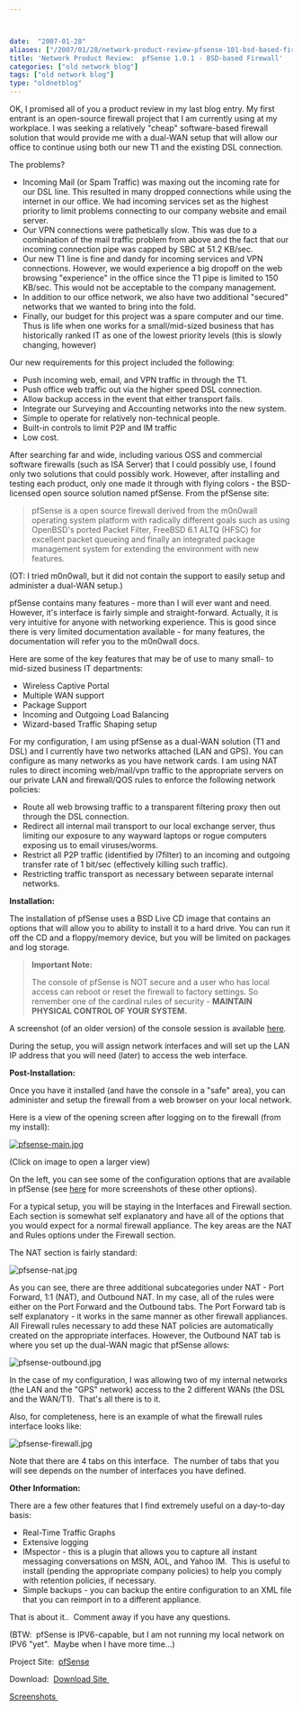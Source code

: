 ```yaml
---



date:  "2007-01-28"
aliases: ["/2007/01/28/network-product-review-pfsense-101-bsd-based-firewall/"]
title: 'Network Product Review:  pfSense 1.0.1 - BSD-based Firewall'
categories: ["old network blog"]
tags: ["old network blog"]
type: "oldnetblog"
---
```

OK, I promised all of you a product review in my last blog entry.  My first entrant is an open-source firewall project that I am currently using at my workplace.  I was seeking a relatively "cheap" software-based firewall solution that would provide me with a dual-WAN setup that will allow our office to continue using both our new T1 and the existing DSL connection.


The problems?


<ul>
<li>Incoming Mail (or Spam Traffic) was maxing out the incoming rate for our DSL line.  This resulted in many dropped connections while using the internet in our office.  We had incoming services set as the highest priority to limit problems connecting to our company website and email server.</li>
<li>Our VPN connections were pathetically slow.  This was due to a combination of the mail traffic problem from above and the fact that our incoming connection pipe was capped by SBC at 51.2 KB/sec.</li>
<li>Our new T1 line is fine and dandy for incoming services and VPN connections.  However, we would experience a big dropoff on the web browsing "experience" in the office since the T1 pipe is limited to 150 KB/sec.  This would not be acceptable to the company management.</li>
<li>In addition to our office network, we also have two additional "secured" networks that we wanted to bring into the fold.</li>
<li>Finally, our budget for this project was a spare computer and our time.  Thus is life when one works for a small/mid-sized business that has historically ranked IT as one of the lowest priority levels (this is slowly changing, however)</li>
</ul>
Our new requirements for this project included the following:


<ul>
<li>Push incoming web, email, and VPN traffic in through the T1.</li>
<li>Push office web traffic out via the higher speed DSL connection.</li>
<li>Allow backup access in the event that either transport fails.</li>
<li>Integrate our Surveying and Accounting networks into the new system.</li>
<li>Simple to operate for relatively non-technical people.</li>
<li>Built-in controls to limit P2P and IM traffic</li>
<li>Low cost.</li>
</ul>
After searching far and wide, including various OSS and commercial software firewalls (such as ISA Server) that I could possibly use, I found only two solutions that could possibly work.  However, after installing and testing each product, only one made it through with flying colors - the BSD-licensed open source solution named pfSense.  From the pfSense site:


<blockquote>pfSense is a open source firewall derived from the m0n0wall operating system platform with radically different goals such as using OpenBSD's ported Packet Filter, FreeBSD 6.1 ALTQ (HFSC) for excellent packet queueing and finally an integrated package management system for extending the environment with new features.

</blockquote>
(OT:  I tried m0n0wall, but it did not contain the support to easily setup and administer a dual-WAN setup.)


pfSense contains many features - more than I will ever want and need.  However, it's interface is fairly simple and straight-forward.  Actually, it is very intuitive for anyone with networking experience.  This is good since there is very limited documentation available - for many features, the documentation will refer you to the m0n0wall docs.


Here are some of the key features that may be of use to many small- to mid-sized business IT departments:


<ul>
<li>Wireless Captive Portal</li>
<li>Multiple WAN support</li>
<li>Package Support</li>
<li>Incoming and Outgoing Load Balancing</li>
<li>Wizard-based Traffic Shaping setup</li>
</ul>
For my configuration, I am using pfSense as a dual-WAN solution (T1 and DSL) and I currently have two networks attached (LAN and GPS).  You can configure as many networks as you have network cards.  I am using NAT rules to direct incoming web/mail/vpn traffic to the appropriate servers on our private LAN and firewall/QOS rules to enforce the following network policies:


<ul>
<li>Route all web browsing traffic to a transparent filtering proxy then out through the DSL connection.</li>
<li>Redirect all internal mail transport to our local exchange server, thus limiting our exposure to any wayward laptops or rogue computers exposing us to email viruses/worms.</li>
<li>Restrict all P2P traffic (identified by l7filter) to an incoming and outgoing transfer rate of 1 bit/sec (effectively killing such traffic).</li>
<li>Restricting traffic transport as necessary between separate internal networks.</li>
</ul>
<strong>Installation:</strong>


The installation of pfSense uses a BSD Live CD image that contains an options that will allow you to ability to install it to a hard drive.  You can run it off the CD and a floppy/memory device, but you will be limited on packages and log storage.


<blockquote><strong>Important Note:</strong>


The console of pfSense is NOT secure and a user who has local access can reboot or reset the firewall to factory settings.  So remember one of the cardinal rules of security - <strong>MAINTAIN PHYSICAL CONTROL OF YOUR SYSTEM. </strong>

</blockquote>
A screenshot (of an older version) of the console session is available <a href="http://www.pfsense.com/screens/m0n0wall_console.JPG">here</a>.


During the setup, you will assign network interfaces and will set up the LAN IP address that you will need (later) to access the web interface.


<strong>Post-Installation:</strong>


Once you have it installed (and have the console in a "safe" area), you can administer and setup the firewall from a web browser on your local network.


Here is a view of the opening screen after logging on to the firewall (from my install):


<a href="http://www.networkblog.net/wp-content/uploads/pfsense-main.jpg" title="pfsense-main.jpg"><img src="assets/pfsense-main.thumbnail.jpg" alt="pfsense-main.jpg" /></a>


(Click on image to open a larger view)


On the left, you can see some of the configuration options that are available in pfSense (see <a href="http://www.pfsense.com/index.php?id=27">here</a> for more screenshots of these other options).


For a typical setup, you will be staying in the Interfaces and Firewall section.  Each section is somewhat self explanatory and have all of the options that you would expect for a normal firewall appliance.  The key areas are the NAT and Rules options under the Firewall section.


The NAT section is fairly standard:


<img src="assets/pfsense-nat.jpg" alt="pfsense-nat.jpg" />


As you can see, there are three additional subcategories under NAT - Port Forward, 1:1 (NAT), and Outbound NAT.  In my case, all of the rules were either on the Port Forward and the Outbound tabs.  The Port Forward tab is self explanatory - it works in the same manner as other firewall appliances.  All Firewall rules necessary to add these NAT policies are automatically created on the appropriate interfaces.  However, the Outbound NAT tab is where you set up the dual-WAN magic that pfSense allows:


<img src="assets/pfsense-outbound.jpg" alt="pfsense-outbound.jpg" />


In the case of my configuration, I was allowing two of my internal networks (the LAN and the "GPS" network) access to the 2 different WANs (the DSL and the WAN/T1).  That's all there is to it.


Also, for completeness, here is an example of what the firewall rules interface looks like:


<img src="assets/pfsense-firewall.jpg" alt="pfsense-firewall.jpg" />


Note that there are 4 tabs on this interface.  The number of tabs that you will see depends on the number of interfaces you have defined.


<strong>Other Information:</strong>


There are a few other features that I find extremely useful on a day-to-day basis:


<ul>
<li>Real-Time Traffic Graphs</li>
<li>Extensive logging</li>
<li>IMspector - this is a plugin that allows you to capture all instant messaging conversations on MSN, AOL, and Yahoo IM.  This is useful to install (pending the appropriate company policies) to help you comply with retention policies, if necessary.</li>
<li>Simple backups - you can backup the entire configuration to an XML file that you can reimport in to a different appliance.</li>
</ul>
That is about it..  Comment away if you have any questions.


(BTW:  pfSense is IPV6-capable, but I am not running my local network on IPV6 "yet".  Maybe when I have more time...)


Project Site:  <a href="http://www.pfsense.com">pfSense</a>


Download:  <a href="http://www.pfsense.com/index.php?id=22">Download Site </a>


<a href="http://www.pfsense.com/index.php?id=27">Screenshots </a>


